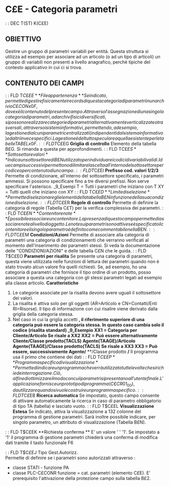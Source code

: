 # C£E - Categoria parametri
 :  : DEC T(ST) K(C£E)
## OBIETTIVO
Gestire un gruppo di parametri variabili per entità. Questa struttura si utilizza ad esempio per associare ad un articolo (o ad un tipo di articoli) un gruppo di variabili non presenti a livello anagrafico, perchè tipiche del contesto applicativo in cui ci si trova.
## CONTENUTO DEI CAMPI
 :  : FLD T$C£EE **File appartenenza**
Se indicato, permette di gestire fisicamente i records di questa categoria di parametri in un archivio C£CONx0F, dove x è il contenuto del presente campo.
Attraverso l'assegnazione di una singola categoria di parametri, ad archivi fisici diversificati, si possono realizzare categorie di parametri alternativamente verticalizzate o trasversali, attraverso i sistemi informativi, permettendo, ad esempio, la gestione di alcuni parametri centralizzati (indipendenti dal sistema informativo) ed altri invece specifici.
La gestione è del tutto speculare a quella esistente per le tabelle TABELx0F.
 :  : FLD T$C£EG **Griglia di controllo**
Elemento della tabella B£G. Si rimanda a questa per approfondimenti.
 :  : FLD T$C£ES **Sottosettore valori**
Indica un sottosettore di B£N utilizzato per individuare i codici di variabili validi. I due campi successivi permettono di limitare la scelta all'interno del sottosettore per codice o per contenuto di un campo.
 :  : FLD T$C£EI **Prefisso cod. valori 1/2/3**
Permette di condizionare, all'interno del sottosettore specificato, i parametri ammessi. Si possono specificare fino a tre diversi prefissi. Non serve specificare l'asterisco.
_9_Esempi
T    = Tutti i parametri che iniziano con T
XY   = Tutti quelli che iniziano con XY
 :  : FLD T$C£ED **Limite di selezione**
Permette di selezionare gli elementi della tabella B£N in funzione della sua condizione di selezione.
 :  : FLD T$C£ER **Regole di controllo**
Permette di definire la categoria di regole (Tabella C£T) per la verifica complessiva dei parametri.
 :  : FLD T$C£EN **Contenitore note**
È possibile associare un contenitore. La presenza di questo campo permette di associare note a livello di oggetto. Le note sui parametri sono attive se è specificato il contenitore e il singolo parametro è definito come commentabile nella B£N.
 :  : FLD T$C£EM **Condizioni/Azioni**
Permette di associare alla categoria di parametri una categoria di condizionamenti che verranno verificati al momento dell'inserimento dei parametri stessi.
Si veda la documentazione delle "CONDIZIONI/AZIONI" e delle tabella C£N che le guida.
 :  : FLD T$C£EO **Parametri per risalita**
Se presente una categoria di parametri, questa viene utilizzata nelle funzioni di lettura dei parametri quando non è stato trovato alcun valore fra quelli richiesti. Se, ad esempio, ho una categoria di parametri che fornisce il tipo ordine di un prodotto, posso associare a questa una categoria con gli stessi parametri legati ad esempio alla classe articolo.
**Caratteristiche**
1.   Le categorie associate per la risalita devono avere uguali il sottosettore dei valori.
2.   La risalita è attiva solo per gli oggetti (AR=Articolo e CN=Contatti/Enti RI=Risorse). Il tipo di informazione con cui risalire viene derivato dalla griglia della categoria stessa.
3.   Nel caso in cui la griglia accetti **, il riferimento superiore di una categoria può essere la categoria stessa.
In questo caso cambia solo il codice (risalita standard)
_9_Esempio
XX1  =    Categoria per Cliente/Articolo
Se risale a XX2
XX2  =    Può essere alternativamente
Cliente/Classe prodotto(TACLS)
Agente(TAAGE)/Articolo
Agente(TAAGE)/Classe prodotto(TACLS)
Se risale a XX3
XX3  =    Può essere, successivamente
Agente/**
**/Classe prodotto
**/**
Il programma usa il primo che contiene dei dati
 :  : FLD T$C£EP **Programma specifico di visualizzazione**
Permette di indicare un programma che verrà utilizzato tutte le volte che si richiede interrogazione. Ciò, al fine di ottimizzare il modo con cui i parametri si presentano all'utente finale.
L'applicazione fornisce un prototipo di programma (C£CR01_00), da utilizzare quando si vuole costruire un programma specifico.
 :  : FLD T$C£EB **Ricerca automatica**
Se impostato, questo campo consente di attivare automaticamente la ricerca in caso di parametro obbligatorio di tipo TA (tabella) e lasciato vuoto.
 :  : FLD T$C£EL **Visualizzazione Estesa**
Se indicato, attiva la visualizzazione a 132 colonne del programma di gestione parametri. Sarà inoltre possibile indicare, per singolo parametro, un attributo di visualizzazione (Tabella B£N).

 :  : FLD T$C£EK **Richiesta conferma    **
E' un valore ' ' '1'. Se impostato a '1' il programma di gestione parametri chiederà una conferma di modifica dati
tramite il tasto funzionale F6

 :  : FLD T$C£EJ   Tipo Gest.Autorizz.     
Permette di definire se i parametri sono autorizzati attraverso : 
* classe STATI - funzione PA
* classe PLC-C£CONR funzione = cat. parametri (elemento C£E). E' prerequisito l'attivazione della protezione campo sulla tabella B£2.
